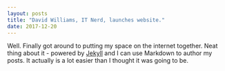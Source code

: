 ```yaml
---
layout: posts
title: "David Williams, IT Nerd, launches website."
date: 2017-12-20
---
```


Well. Finally got around to putting my space on the internet together. Neat thing about it - powered by [Jekyll](http://jekyllrb.com) and I can use Markdown to author my posts. It actually is a lot easier than I thought it was going to be.
